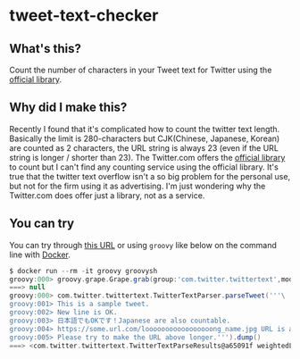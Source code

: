 # tweet-text-checker

## What's this?
Count the number of characters in your Tweet text for Twitter using the [official library](href="https://github.com/twitter/twitter-text).

## Why did I make this?
Recently I found that it's complicated how to count the twitter text length. Basically the limit is 280-characters but CJK(Chinese, Japanese, Korean) are counted as 2 characters, the URL string is always 23 (even if the URL string is longer / shorter than 23).
The Twitter.com offers the [official library](https://github.com/twitter/twitter-text) to count but I can't find any counting service using the official library. It's true that the twitter text overflow isn't a so big problem for the personal use, but not for the firm using it as advertising. I'm just wondering why the Twitter.com does offer just a library, not as a service.

## You can try
You can try through [this URL](https://cdn.jsdelivr.net/gh/u-ryo/tweet-text-checker@master/) or using `groovy` like below on the command line with [Docker](https://docker.com).

```groovy
$ docker run --rm -it groovy groovysh
groovy:000> groovy.grape.Grape.grab(group:'com.twitter.twittertext',module:'twitter-text',version:'3.0.1')
===> null
groovy:000> com.twitter.twittertext.TwitterTextParser.parseTweet('''\
groovy:001> This is a sample tweet.
groovy:002> New line is OK.
groovy:003> 日本語でもOKです！Japanese are also countable.
groovy:004> https://some.url.com/looooooooooooooooong_name.jpg URL is always 23 characters.
groovy:005> Please try to make the URL above longer.''').dump()
===> <com.twitter.twittertext.TwitterTextParseResults@a65091f weightedLength=180 permillage=642 isValid=true displayTextRange=com.twitter.twittertext.Range@1686 validTextRange=com.twitter.twittertext.Range@1686>
```
